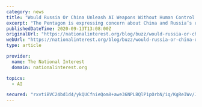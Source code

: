 ```yaml
---
category: news
title: "Would Russia Or China Unleash AI Weapons Without Human Control in a War?"
excerpt: "The Pentagon is expressing concern about China and Russia’s use of artificial intelligence to control autonomous attack systems, potentially using new technology to remove humans from the kill-chain decision-making process."
publishedDateTime: 2020-09-13T13:08:00Z
originalUrl: "https://nationalinterest.org/blog/buzz/would-russia-or-china-unleash-ai-weapons-without-human-control-war-168861"
webUrl: "https://nationalinterest.org/blog/buzz/would-russia-or-china-unleash-ai-weapons-without-human-control-war-168861"
type: article

provider:
  name: The National Interest
  domain: nationalinterest.org

topics:
  - AI

secured: "rxvtiBVC24bd1d4/ykQUCfnieQom8+awe36NPLBQlP1pOrbN/iq/KgReIWv/JTYbVs2/28nHl4ggawwtOL+B4hZB4j4XA1Ol9uus7kj0yh13iYqeXy9mXJSCY+DPsUt+y5Ltahoz5VrMEZurRxHp+gfAlIo/MxGeAMMLsP2TCacwYjqFi8YeEpqSHLms8xD03Cu+xcxOkN2mABqfKmzIi5ddkv/WeUU7QlK4BQ/oFd1fmvDs6n11Pvzci98xxu9YGygMa0nyjrB/r5Tobb3fFWJiLHBKc5qc3GvB65qwHLJU8ZKi938QmpXFtSJi+EGP0X+6Gzk0drASszGymXWlLKjds34hGYHrL13DrsU/U3M=;dYwL3ysJPP6b1o82TzK3Fw=="
---
```


